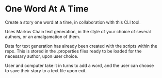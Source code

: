 # One Word At A Time

Create a story one word at a time, in collaboration with this CLI tool. 

Uses Markov Chain text generation, in the style of your choice of several authors, or an amalgamation of them.

Data for text generation has already been created with the scripts within the repo. This is stored in the .properties files ready to be loaded for the necessary author, upon user choice. 

User and computer take it in turns to add a word, and the user can choose to save their story to a text file upon exit.

